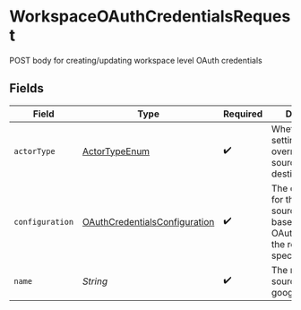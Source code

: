 # WorkspaceOAuthCredentialsRequest

POST body for creating/updating workspace level OAuth credentials


## Fields

| Field                                                                                                   | Type                                                                                                    | Required                                                                                                | Description                                                                                             |
| ------------------------------------------------------------------------------------------------------- | ------------------------------------------------------------------------------------------------------- | ------------------------------------------------------------------------------------------------------- | ------------------------------------------------------------------------------------------------------- |
| `actorType`                                                                                             | [ActorTypeEnum](../../models/shared/ActorTypeEnum.md)                                                   | :heavy_check_mark:                                                                                      | Whether you're setting this override for a source or destination                                        |
| `configuration`                                                                                         | [OAuthCredentialsConfiguration](../../models/shared/OAuthCredentialsConfiguration.md)                   | :heavy_check_mark:                                                                                      | The configuration for this source/destination based on the OAuth section of the relevant specification. |
| `name`                                                                                                  | *String*                                                                                                | :heavy_check_mark:                                                                                      | The name of the source i.e. google-ads                                                                  |